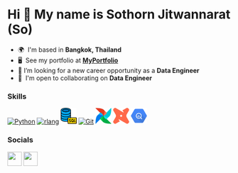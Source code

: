 Hi 👋 My name is Sothorn Jitwannarat (So)
=========================================

* 🌍  I'm based in **Bangkok, Thailand**
* 🖥️  See my portfolio at **[MyPortfolio](http://valley-cousin-5bf.notion.site/Hi-I-m-Sothorn-452a515c97c2456a81a922516422545a)**
* 🤔  I’m looking for a new career opportunity as a **Data Engineer**
* 🤝  I'm open to collaborating on **Data Engineer**

### Skills


<p align="left">
<a href="https://www.python.org/" target="_blank" rel="noreferrer"><img src="https://raw.githubusercontent.com/danielcranney/readme-generator/main/public/icons/skills/python-colored.svg" width="36" height="36" alt="Python" /></a>
<a href="https://www.r-project.org/" target="_blank" rel="noreferrer"><img src="https://raw.githubusercontent.com/danielcranney/readme-generator/main/public/icons/skills/rlang-colored.svg" width="36" height="36" alt="rlang" /></a>
<a href="https://www.sqltutorial.org/" target="_blank" rel="noreferrer"><img src="./images/SQL.png" width="36" height="36" alt="SQL" /></a>
<a href="https://git-scm.com/" target="_blank" rel="noreferrer"><img src="https://raw.githubusercontent.com/danielcranney/readme-generator/main/public/icons/skills/git-colored.svg" width="36" height="36" alt="Git" /></a>
<a href="https://airflow.apache.org/" target="_blank" rel="noreferrer"><img src="./images/Airflow.png" width="36" height="36" alt="Airflow" /></a>
<a href="https://www.getdbt.com/" target="_blank" rel="noreferrer"><img src="./images/dbt.png" width="36" height="36" alt="dbt" /></a>
<a href="https://cloud.google.com/bigquery" target="_blank" rel="noreferrer"><img src="./images/BigQuery.png" width="36" height="36" alt="BigQuery" /></a>
</p>


### Socials

<p align="left"> <a href="https://www.github.com/Bojungkrub" target="_blank" rel="noreferrer"><img src="https://raw.githubusercontent.com/danielcranney/readme-generator/main/public/icons/socials/github.svg" width="32" height="32" /></a> <a href="https://www.linkedin.com/in/sothorn-jitwannarat-637788240" target="_blank" rel="noreferrer"><img src="https://raw.githubusercontent.com/danielcranney/readme-generator/main/public/icons/socials/linkedin.svg" width="32" height="32" /></a></p>
